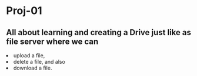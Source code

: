 # Proj-01
## All about learning and creating a Drive just like as file server where we can 
<li > upload a file, 
<li> delete a file, and also 
<li> download a file.
